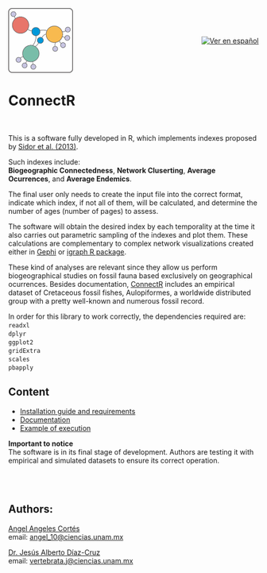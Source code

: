 <!-- README.md is generated from README.Rmd. Please edit that file -->
<div style="display: flex; justify-content: space-between; align-items: center; width: 100%;">
  <img src="images/icono_connectR.png" width="130">
  <a href="https://github.com/ChuchoDC/ConnectR/main/README_ES.md">
    <img src="https://img.shields.io/badge/Ver%20en%20espa%C3%B1ol-%23FFFFFF?style=for-the-badge&logoColor=white&color=blue" alt="Ver en español">
  </a>
</div>

# **ConnectR** 

<br>

This is a software fully developed in R, which implements indexes proposed by [Sidor et al. (2013)](https://doi.org/10.1073/pnas.1302323110).

Such indexes include:<br>
**Biogeographic Connectedness**, **Network Cluserting**, **Average Ocurrences**, and **Average Endemics**.

The final user only needs to create the input file into the correct format, indicate
which index, if not all of them, will be calculated, and determine the number of
ages (number of pages) to assess. 

The software will obtain the desired index by each temporality at the time it also carries out 
parametric sampling of the indexes and plot them.
These calculations are complementary to complex network visualizations created either 
in [Gephi](https://gephi.org/) or [igraph R package](https://igraph.org/).

These kind of analyses are relevant since they allow us perform biogeographical studies on fossil
fauna based exclusively on geographical ocurrences. Besides documentation, [ConnectR](https://github.com/ChuchoDC/ConnectR) 
includes an empirical dataset of Cretaceous fossil fishes, Aulopiformes, 
a worldwide distributed group with a pretty well-known and numerous fossil record. 


In order for this library to work correctly, the dependencies required are:<br>
`readxl`<br>
`dplyr` <br>
`ggplot2`<br>
`gridExtra`<br>
`scales`<br>
`pbapply`<br>

## Content

- [Installation guide and requirements](Installation_Dependencies.md)
- [Documentation](Documentation.md)
- [Example of execution]() 


**Important to notice**<br>
The software is in its final stage of development. 
Authors are testing it with empirical and simulated datasets to ensure its correct operation.   

<br><br>
## **Authors**:
[Angel Angeles Cortés](https://github.com/4ngel19)  
email:
<a href="mailto:angel_10@ciencias.unam.mx" class="email">angel_10@ciencias.unam.mx</a>

[Dr. Jesús Alberto Díaz-Cruz](https://github.com/ChuchoDC)  
email:
<a href="mailto:vertebrata.j@ciencias.unam.mx" class="email">vertebrata.j@ciencias.unam.mx</a>

